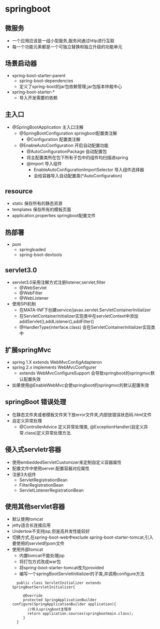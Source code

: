 # springboot
## 微服务
- 一个应用应该是一组小型服务,服务间通过http进行互联
- 每一个功能元素都是一个可独立替换和独立升级的功能单元
## 场景启动器
- spring-boot-starter-parent
  - spring-boot-dependencies
  - 定义了spring-boot的jar包依赖管理,jar包版本仲裁中心
- spring-boot-starter-*
  - 导入开发需要的依赖 
## 主入口
- @SpringBootApplication  主入口注解
  - @SpringBootConfiguration springboot配置类注解
    - @Configuration 配置类注解
  - @EnableAutoConfiguration 开启自动配置功能
    - @AutoConfigurationPackage 自动配置包
    - 将主配置类所在包下所有子包中的组件均扫描进spring
    - @import 导入组件
      - EnableAutoConfigurationImportSelector 导入组件选择器
      - 会给容器导入自动配置类(*AutoConfiguration)
## resource
- static 保存所有的静态资源
- templates 保存所有的模板页面
- application.properties springboot配置文件
## 热部署
- pom
  - springloaded
  - spring-boot-devtools
## servlet3.0
- servlet3.0采用注解方式注册listener,servlet,filter
  - @WebServlet
  - @WebFilter
  - @WebListener
- 使用SPI机制
  - 在MATA-INF下创建service/javax.servlet.ServletContainerInitializer
  - 在ServletContainerInitializer实现类中在servletContext中添加addServlet(),addListener(),addFilter()
  - @HandlerType(interface.class) 会在ServletContainerInitializer实现类中
## 扩展springMvc
- spring 1.X extends WebMvcConfigAdapteron
- spring 2.x implements WebMvcConfigurer 
  - extends WebMvcConfigureSupport 会导致springboot的springmvc默认配置失效
- 如果使用@EnableWebMvc会使springboot的springmvc的默认配置失效
## springBoot 错误处理
- 在静态文件夹或者模板文件夹下放error文件夹,内部放错误状态码.html文件
- 自定义异常处理
  - @ControllerAdvice 定义异常处理类, @ExceptionHandler(自定义异常.class)定义异常处理方法.
## 侵入式servletr容器
- 使用embeddedServletCustomizer来定制自定义容器属性
- 配置文件中使用server.配置容器对应属性
- 注册3大组件
  - ServletRegistrationBean
  - FilterRegistrationBean
  - ServletListenerRegistrationBean

## 使用其他servlet容器
- 默认使用tomcat
- jetty适合长连接应用
- Undertow不支持jsp,但是高并发性能较好
- 切换方式,在spring-boot-web中exclude spring-boot-starter-tomcat,引入要使用的servlet的pom文件
- 使用外部tomcat
  - 内置tomcat不能处理jsp
  - 将打包方式改成war包
  - 将spring-boot-starter-tomcat改为provided
  - 编写一个springBootServletInitializer的子类,并调用configure方法
  ```
    public class ServletInitializer extends SpringBootServletInitializer{

       @Override
       protected SpringApplicationBuilder configure(SpringApplicationBuilder application){
         //传入springboot主程序
         return application.sources(springbootmain.class);
       }
    }
  ```


